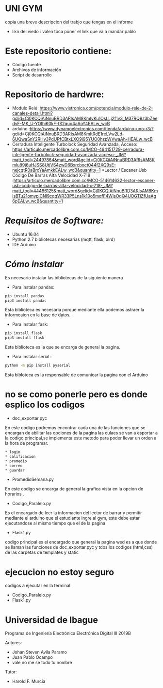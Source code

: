# UNI GYM

copia una breve descripcion del trabjo que tengas en el informe  

* likn  del  viedo : valen toca poner el link que va a mandar pablo 

# Este repositorio contiene:

* Código fuente
* Archivos de información
* Script de desarrollo

# Repositorio de  hardwre:

* Modulo Relé :https://www.vistronica.com/potencia/modulo-rele-de-2-canales-detail.html?gclid=Cj0KCQiAiNnuBRD3ARIsAM8KmlvKu1OsLLj2f1v3_M37RQ9z3bZeedvF-MK_U-YOIhiK0kF-tS2quo4aAoY4EALw_wcB
* arduino :https://www.dynamoelectronics.com/tienda/arduino-uno-r3/?gclid=Cj0KCQiAiNnuBRD3ARIsAM8KmltRdE1reLVw2Ld-6UQwaSnY2RHy3PdUPfCBtxLXO9i95YUO0hzpWVwaAh-HEALw_wcB
* Cerradura Inteligente Turbolock Seguridad Avanzada, Acceso: https://articulo.mercadolibre.com.co/MCO-494151729-cerradura-inteligente-turbolock-seguridad-avanzada-acceso-_JM?matt_tool=24497864&matt_word&gclid=Cj0KCQiAiNnuBRD3ARIsAM8Kmlu89j6uHJSS8UtjVS4zwD6Bxrcboct044f2XQ9sE-nejcqtR0aBroYaAmkkEALw_wcB&quantity=1
*Lector / Escaner Usb Código De Barras Alta Velocidad X-718 :https://articulo.mercadolibre.com.co/MCO-514614632-lector-escaner-usb-codigo-de-barras-alta-velocidad-x-718-_JM?matt_tool=44486125&matt_word&gclid=Cj0KCQiAiNnuBRD3ARIsAM8KmlsBTu21omypiCNl9cqqWR33P5Lns1k10o5mqfF4WjsOqQ4UOGTiZfUaAg6pEALw_wcB&quantity=1

# *Requisitos de Software:*

* Ubuntu 16.04
* Python 2.7 bibliotecas necesarias (mqtt, flask, xlrd)
* IDE Arduino

# *Cómo instalar* 

Es necesario instalar las bibliotecas de la siguiente manera

* Para instalar pandas:
 ```sh
pip install pandas
pip3 install pandas
```
Esta biblioteca es necesaria porque mediante ella podemos astraer la informcaion en la base de datos.

* Para instalar fask:
 ```sh
pip install flask
pip3 install flask
```
Esta biblioteca es la que se encarga de general la pagina.

* Para instalar serial :
```sh 
python -m pip install pyserial
```
Esta bibloteca es la responsable de comunicar la pagina con el Arduino

# no se como ponerle pero es donde esplico los codigos

* doc_exportar.pyc

En este codigo podremos encontrar cada una de las funciones que se encargan de abilitar las opciones de la pagina 
las culaes se van a esportar a la codigo principal,se implementa este metodo para poder llevar un orden a la hora de programar.

```sh
* login
* calificacion
* promedio
* correo
* guardar
```

* PromedioSemana.py

En este codigo se encarga de general la grafica vista en la opcion de horarios .

* Codigo_Paralelo.py

Es el encargado de leer la informacion del lector de  barrar y permitir mediante el arduino que el estudiante ingre al gym, este debe estar ejecutandose al mismo tiempo que el de la pagina 

* Flask1.py

codigo principal es el encargado que general la pagina wed es a que donde se llaman las funciones de doc_exportar.pyc y tdos los codigos (html,css) de las carpetas de templates y static 

# ejecucion no estoy seguro 

codigos a ejecutar en la terminal 

* Codigo_Paralelo.py
* Flask1.py

# Universidad de Ibague 

Programa de Ingeniería Electrónica
Electrónica Digital III 2019B

Autores:

 * Johan Steven Avila Paramo
 * Juan Pablo Ocampo
 * vale no me se todo tu nombre 
  

Tutor:

 * Harold F. Murcia

